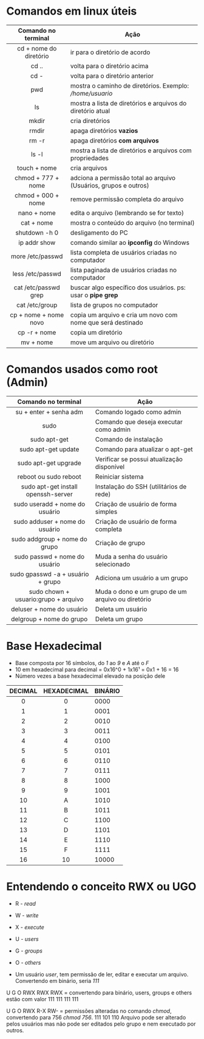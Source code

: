 # Comandos em linux úteis

Comando no terminal    | Ação
:--------------------: | ----
cd + nome do diretório | ir para o diretório de acordo
cd ..                  | volta para o diretório acima
cd -                   | volta para o diretório anterior
pwd                    | mostra o caminho de diretórios. Exemplo: _/home/usuario_
ls                     | mostra a lista de diretórios e arquivos do diretório atual
mkdir                  | cria diretórios
rmdir                  | apaga diretórios **vazios**
rm -r                  | apaga diretórios **com arquivos**
ls -l                  | mostra a lista de diretórios e arquivos com propriedades
touch + nome           | cria arquivos
chmod + 777 + nome     | adciona a permissão total ao arquivo (Usuários, grupos e outros)
chmod + 000 + nome     | remove permissão completa do arquivo
nano + nome            | edita o arquivo (lembrando se for texto)
cat + nome             | mostra o conteúdo do arquivo (no terminal)
shutdown -h 0          | desligamento do PC
ip addr show           | comando similar ao **ipconfig** do Windows
more /etc/passwd       | lista completa de usuários criadas no computador
less /etc/passwd       | lista paginada de usuários criadas no computador
cat /etc/passwd  grep  | buscar algo específico dos usuários. ps: usar o **pipe grep**
cat /etc/group         | lista de grupos no computador
cp + nome + nome novo  | copia um arquivo e cria um novo com nome que será destinado
cp -r + nome           | copia um diretório
mv + nome              | move um arquivo ou diretório

# Comandos usados como root (Admin)

Comando no terminal                 | Ação
:---------------------------------: | ----
su + enter + senha adm              | Comando logado como admin
sudo                                | Comando que deseja executar como admin
sudo apt-get                        | Comando de instalação
sudo apt-get update                 | Comando para atualizar o apt-get
sudo apt-get upgrade                | Verificar se possui atualização disponível
reboot ou sudo reboot               | Reiniciar sistema
sudo apt-get install openssh-server | Instalação do SSH (utilitários de rede)
sudo useradd + nome do usuário      | Criação de usuário de forma simples
sudo adduser + nome do usuário      | Criação de usuário de forma completa
sudo addgroup + nome do grupo       | Criação de grupo
sudo passwd + nome do usuário       | Muda a senha do usuário selecionado
sudo gpasswd -a + usuário + grupo   | Adiciona um usuário a um grupo
sudo chown + usuario:grupo + arquivo| Muda o dono e um grupo de um arquivo ou diretório
deluser + nome do usuário           | Deleta um usuário
delgroup + nome do grupo            | Deleta um grupo

# Base Hexadecimal

* Base composta por 16 símbolos, do *1* ao *9* e *A* até o *F*
* 10 em hexadecimal para decimal = 0x16^0 + 1x16¹ = 0x1 + 16 = 16
* Número vezes a base hexadecimal elevado na posição dele

DECIMAL | HEXADECIMAL | BINÁRIO
:-----: | :---------: | ------
0       | 0           | 0000
1       | 1           | 0001
2       | 2           | 0010
3       | 3           | 0011
4       | 4           | 0100
5       | 5           | 0101
6       | 6           | 0110
7       | 7           | 0111
8       | 8           | 1000
9       | 9           | 1001
10      | A           | 1010
11      | B           | 1011
12      | C           | 1100
13      | D           | 1101
14      | E           | 1110
15      | F           | 1111
16      | 10          | 10000

# Entendendo o conceito RWX ou UGO

* R - *read*
* W - *write*
* X - *execute*

* U - *users*
* G - *groups*
* O - *others*

* Um usuário *user*, tem permissão de ler, editar e executar um arquivo. Convertendo em binário, seria *111*

 U       G       O
RWX     RWX     RWX = convertendo para binário, users, groups e others estão com valor 111
111     111     111

 U       G       O
RWX     R-X     RW- = permissões alteradas no comando *chmod*, convertendo para 756 *chmod 756*.
111     101     110   Arquivo pode ser alterado pelos usuários mas não pode ser editados pelo grupo e nem executado por outros.